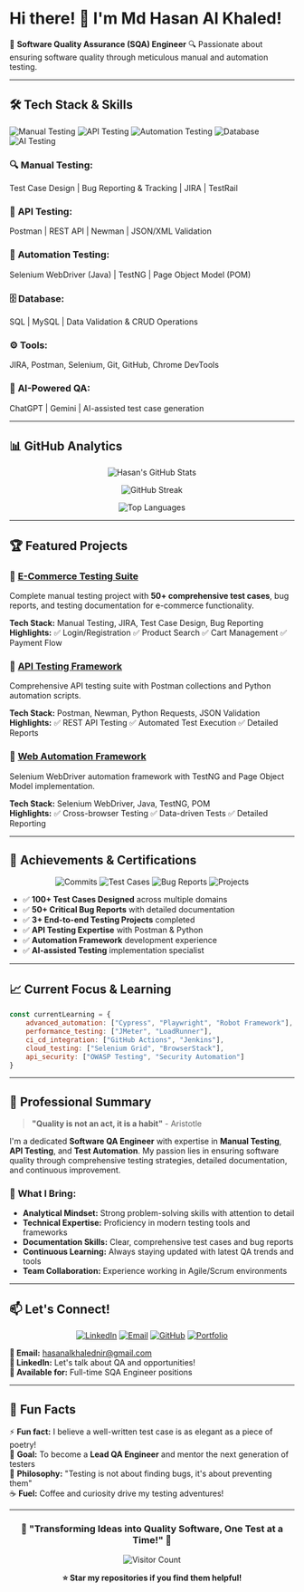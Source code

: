 # Hi there! 👋 I'm Md Hasan Al Khaled!

🎯 **Software Quality Assurance (SQA) Engineer** 🔍 Passionate about ensuring software quality through meticulous manual and automation testing.

---

## 🛠️ Tech Stack & Skills

![Manual Testing](https://img.shields.io/badge/Manual%20Testing-Expert-brightgreen?style=for-the-badge&logo=checkmarx)
![API Testing](https://img.shields.io/badge/API%20Testing-Postman-orange?style=for-the-badge&logo=postman)
![Automation Testing](https://img.shields.io/badge/Automation-Selenium-blue?style=for-the-badge&logo=selenium)
![Database](https://img.shields.io/badge/Database-SQL-yellow?style=for-the-badge&logo=mysql)
![AI Testing](https://img.shields.io/badge/AI%20Powered-QA-purple?style=for-the-badge&logo=openai)

### 🔍 **Manual Testing:** 
Test Case Design | Bug Reporting & Tracking | JIRA | TestRail

### 🔌 **API Testing:** 
Postman | REST API | Newman | JSON/XML Validation

### 🤖 **Automation Testing:** 
Selenium WebDriver (Java) | TestNG | Page Object Model (POM)

### 🗄️ **Database:** 
SQL | MySQL | Data Validation & CRUD Operations

### ⚙️ **Tools:** 
JIRA, Postman, Selenium, Git, GitHub, Chrome DevTools

### 🚀 **AI-Powered QA:** 
ChatGPT | Gemini | AI-assisted test case generation

---

## 📊 GitHub Analytics

<div align="center">

![Hasan's GitHub Stats](https://github-readme-stats.vercel.app/api?username=Hasan-Al-Khaled&show_icons=true&theme=radical&hide_border=true&count_private=true)

![GitHub Streak](https://github-readme-streak-stats.herokuapp.com/?user=Hasan-Al-Khaled&theme=radical&hide_border=true)

![Top Languages](https://github-readme-stats.vercel.app/api/top-langs/?username=Hasan-Al-Khaled&layout=compact&theme=radical&hide_border=true)

</div>

---

## 🏆 Featured Projects

### 🛒 [E-Commerce Testing Suite](https://github.com/Hasan-Al-Khaled/SQA-Testing-Portfolio)
Complete manual testing project with **50+ comprehensive test cases**, bug reports, and testing documentation for e-commerce functionality.

**Tech Stack:** Manual Testing, JIRA, Test Case Design, Bug Reporting  
**Highlights:** ✅ Login/Registration ✅ Product Search ✅ Cart Management ✅ Payment Flow

### 🔌 [API Testing Framework](https://github.com/Hasan-Al-Khaled/SQA-Testing-Portfolio)
Comprehensive API testing suite with Postman collections and Python automation scripts.

**Tech Stack:** Postman, Newman, Python Requests, JSON Validation  
**Highlights:** ✅ REST API Testing ✅ Automated Test Execution ✅ Detailed Reports

### 🤖 [Web Automation Framework](https://github.com/Hasan-Al-Khaled/SQA-Testing-Portfolio)
Selenium WebDriver automation framework with TestNG and Page Object Model implementation.

**Tech Stack:** Selenium WebDriver, Java, TestNG, POM  
**Highlights:** ✅ Cross-browser Testing ✅ Data-driven Tests ✅ Detailed Reporting

---

## 🏅 Achievements & Certifications

<div align="center">

![Commits](https://img.shields.io/badge/Total%20Commits-200+-brightgreen?style=for-the-badge)
![Test Cases](https://img.shields.io/badge/Test%20Cases%20Designed-100+-blue?style=for-the-badge)
![Bug Reports](https://img.shields.io/badge/Bug%20Reports-50+-red?style=for-the-badge)
![Projects](https://img.shields.io/badge/Testing%20Projects-10+-orange?style=for-the-badge)

</div>

- ✅ **100+ Test Cases Designed** across multiple domains
- ✅ **50+ Critical Bug Reports** with detailed documentation  
- ✅ **3+ End-to-end Testing Projects** completed
- ✅ **API Testing Expertise** with Postman & Python
- ✅ **Automation Framework** development experience
- ✅ **AI-assisted Testing** implementation specialist

---

## 📈 Current Focus & Learning

```javascript
const currentLearning = {
    advanced_automation: ["Cypress", "Playwright", "Robot Framework"],
    performance_testing: ["JMeter", "LoadRunner"],
    ci_cd_integration: ["GitHub Actions", "Jenkins"],
    cloud_testing: ["Selenium Grid", "BrowserStack"],
    api_security: ["OWASP Testing", "Security Automation"]
}
```

---

## 🎯 Professional Summary

> **"Quality is not an act, it is a habit"** - Aristotle

I'm a dedicated **Software QA Engineer** with expertise in **Manual Testing**, **API Testing**, and **Test Automation**. My passion lies in ensuring software quality through comprehensive testing strategies, detailed documentation, and continuous improvement.

### 🚀 **What I Bring:**
- **Analytical Mindset:** Strong problem-solving skills with attention to detail
- **Technical Expertise:** Proficiency in modern testing tools and frameworks  
- **Documentation Skills:** Clear, comprehensive test cases and bug reports
- **Continuous Learning:** Always staying updated with latest QA trends and tools
- **Team Collaboration:** Experience working in Agile/Scrum environments

---

## 📫 Let's Connect!

<div align="center">

[![LinkedIn](https://img.shields.io/badge/LinkedIn-Connect-blue?style=for-the-badge&logo=linkedin)](https://www.linkedin.com/in/md-hasan-al-khaled)
[![Email](https://img.shields.io/badge/Email-Contact-red?style=for-the-badge&logo=gmail)](mailto:hasanalkhalednir@gmail.com)
[![GitHub](https://img.shields.io/badge/GitHub-Follow-black?style=for-the-badge&logo=github)](https://github.com/Hasan-Al-Khaled)
[![Portfolio](https://img.shields.io/badge/Portfolio-Visit-green?style=for-the-badge&logo=web)](https://github.com/Hasan-Al-Khaled/SQA-Testing-Portfolio)

</div>

**📧 Email:** hasanalkhalednir@gmail.com  
**💼 LinkedIn:** Let's talk about QA and opportunities!  
**📱 Available for:** Full-time SQA Engineer positions

---

## 🌟 Fun Facts

⚡ **Fun fact:** I believe a well-written test case is as elegant as a piece of poetry!  
🎯 **Goal:** To become a **Lead QA Engineer** and mentor the next generation of testers  
🌱 **Philosophy:** "Testing is not about finding bugs, it's about preventing them"  
☕ **Fuel:** Coffee and curiosity drive my testing adventures!

---

<div align="center">

### 🚀 **"Transforming Ideas into Quality Software, One Test at a Time!"** 🚀

![Visitor Count](https://profile-counter.glitch.me/Hasan-Al-Khaled/count.svg)

**⭐ Star my repositories if you find them helpful!**

</div>
